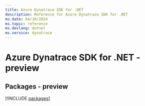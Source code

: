 ```yaml
---
title: Azure Dynatrace SDK for .NET
description: Reference for Azure Dynatrace SDK for .NET
ms.date: 04/10/2024
ms.topic: reference
ms.devlang: dotnet
ms.service: dynatrace
---
```

# Azure Dynatrace SDK for .NET - preview
## Packages - preview
[!INCLUDE [packages](dynatrace-index.md)]